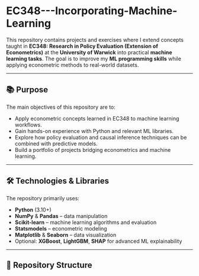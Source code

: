 # EC348---Incorporating-Machine-Learning

This repository contains projects and exercises where I extend concepts taught in **EC348: Research in Policy Evaluation (Extension of Econometrics)** at the **University of Warwick** into practical **machine learning tasks**. The goal is to improve my **ML programming skills** while applying econometric methods to real-world datasets.

---

## 📚 Purpose

The main objectives of this repository are to:

- Apply econometric concepts learned in EC348 to machine learning workflows.
- Gain hands-on experience with Python and relevant ML libraries.
- Explore how policy evaluation and causal inference techniques can be combined with predictive models.
- Build a portfolio of projects bridging econometrics and machine learning.

---

## 🛠️ Technologies & Libraries

The repository primarily uses:

- **Python** (3.10+)
- **NumPy** & **Pandas** – data manipulation
- **Scikit-learn** – machine learning algorithms and evaluation
- **Statsmodels** – econometric modeling
- **Matplotlib** & **Seaborn** – data visualization
- Optional: **XGBoost**, **LightGBM**, **SHAP** for advanced ML explainability

---

## 📂 Repository Structure
